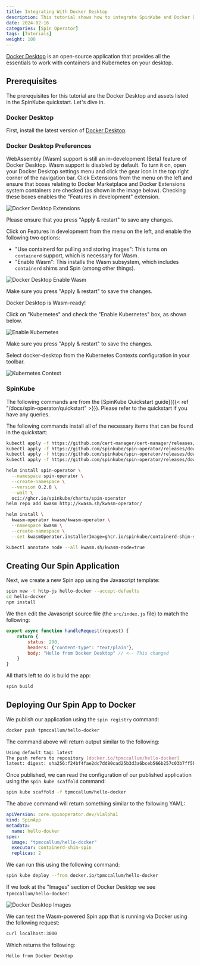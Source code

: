 ```yaml
---
title: Integrating With Docker Desktop
description: This tutorial shows how to integrate SpinKube and Docker Desktop
date: 2024-02-16
categories: [Spin Operator]
tags: [Tutorials]
weight: 100
---
```


[Docker Desktop](https://docs.docker.com/desktop/) is an open-source application that provides all the essentials to work with containers and Kubernetes on your desktop.

## Prerequisites

The prerequisites for this tutorial are the Docker Desktop and assets listed in the SpinKube quickstart. Let's dive in.

### Docker Desktop

First, install the latest version of [Docker Desktop](https://docs.docker.com/desktop/).

### Docker Desktop Preferences

WebAssembly (Wasm) support is still an in-development (Beta) feature of Docker Desktop. Wasm support is disabled by default. To turn it on, open your Docker Desktop settings menu and click the gear icon in the top right corner of the navigation bar. Click Extensions from the menu on the left and ensure that boxes relating to Docker Marketplace and Docker Extensions system containers are checked (as shown in the image below). Checking these boxes enables the "Features in development" extension.

![Docker Desktop Extensions](/docker-desktop-extensions.png)

Please ensure that you press "Apply & restart" to save any changes.

Click on Features in development from the menu on the left, and enable the following two options:

- "Use containerd for pulling and storing images": This turns on `containerd` support, which is necessary for Wasm.
- "Enable Wasm": This installs the Wasm subsystem, which includes `containerd` shims and Spin (among other things).

![Docker Desktop Enable Wasm](/docker-desktop-enable-wasm.png)

Make sure you press "Apply & restart" to save the changes.

Docker Desktop is Wasm-ready!

Click on "Kubernetes" and check the "Enable Kubernetes" box, as shown below.

![Enable Kubernetes](/docker-desktop-enable-kubernetes.png)

Make sure you press "Apply & restart" to save the changes.

Select docker-desktop from the Kubernetes Contexts configuration in your toolbar.

![Kubernetes Context](/docker-desktop-context.png)

### SpinKube

The following commands are from the [SpinKube Quickstart guide]({{< ref "/docs/spin-operator/quickstart" >}}). Please refer to the quickstart if you have any queries.

The following commands install all of the necessary items that can be found in the quickstart:

```bash
kubectl apply -f https://github.com/cert-manager/cert-manager/releases/download/v1.14.3/cert-manager.yaml
kubectl apply -f https://github.com/spinkube/spin-operator/releases/download/v0.2.0/spin-operator.crds.yaml
kubectl apply -f https://github.com/spinkube/spin-operator/releases/download/v0.2.0/spin-operator.runtime-class.yaml
kubectl apply -f https://github.com/spinkube/spin-operator/releases/download/v0.2.0/spin-operator.shim-executor.yaml

helm install spin-operator \
  --namespace spin-operator \
  --create-namespace \
  --version 0.2.0 \
  --wait \
  oci://ghcr.io/spinkube/charts/spin-operator
helm repo add kwasm http://kwasm.sh/kwasm-operator/

helm install \
  kwasm-operator kwasm/kwasm-operator \
  --namespace kwasm \
  --create-namespace \
  --set kwasmOperator.installerImage=ghcr.io/spinkube/containerd-shim-spin/node-installer:v0.14.1

kubectl annotate node --all kwasm.sh/kwasm-node=true
```

## Creating Our Spin Application

Next, we create a new Spin app using the Javascript template:

```bash
spin new -t http-js hello-docker --accept-defaults
cd hello-docker
npm install
```

We then edit the Javascript source file (the `src/index.js` file) to match the following:

```javascript
export async function handleRequest(request) {
    return {
        status: 200,
        headers: {"content-type": "text/plain"},
        body: "Hello from Docker Desktop" // <-- This changed
    }
}
```

All that’s left to do is build the app:

```bash
spin build
```

## Deploying Our Spin App to Docker 

We publish our application using the `spin registry` command:

```bash
docker push tpmccallum/hello-docker
```

The command above will return output similar to the following:

```bash
Using default tag: latest
The push refers to repository [docker.io/tpmccallum/hello-docker]
latest: digest: sha256:f24bf4fae2dc7dd80cad25b3d3a6bceb566b257c03b7ff5b9dd9fe36b05f06e0 size: 695
```

Once published, we can read the configuration of our published application using the `spin kube scaffold` command:

```bash
spin kube scaffold -f tpmccallum/hello-docker
```

The above command will return something similar to the following YAML:

```yaml
apiVersion: core.spinoperator.dev/v1alpha1
kind: SpinApp
metadata:
  name: hello-docker
spec:
  image: "tpmccallum/hello-docker"
  executor: containerd-shim-spin
  replicas: 2
```

We can run this using the following command:

```bash
spin kube deploy --from docker.io/tpmccallum/hello-docker
```

If we look at the "Images" section of Docker Desktop we see `tpmccallum/hello-docker`:

![Docker Desktop Images](/docker-desktop-images.png)

We can test the Wasm-powered Spin app that is running via Docker using the following request:

```bash
curl localhost:3000
```

Which returns the following:

```bash
Hello from Docker Desktop
```

